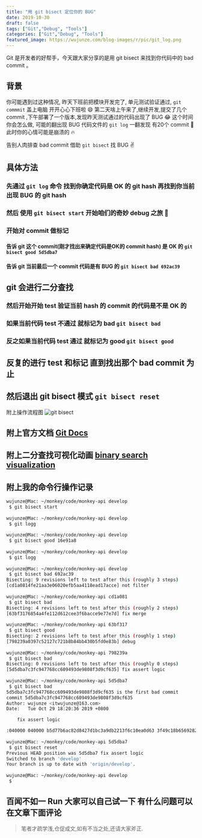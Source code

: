 ```yaml
---
title: "用 git bisect 定位你的 BUG"
date: 2019-10-30
draft: false
tags: ["Git","Debug", "Tools"]
categories: ["Git","Debug", "Tools"]
featured_image: https://wujunze.com/blog-images/r/pic/git_log.png
---
```


  Git 是开发者的好帮手，今天跟大家分享的是用 git bisect 来找到你代码中的 bad commit 。
<!-- more -->
## 背景
  你可能遇到过这种情况, 昨天下班前把模块开发完了, 单元测试验证通过, `git commmit` 盖上电脑 开开心心下班啦 😄
  第二天啥上午来了,继续开发,提交了几个 commit ,下午部署了一个版本,发现昨天测试通过的代码出现了 BUG 😂
  这个时间你会怎么做, 可能的翻出现 BUG 代码文件的 `git log`  一翻发现 有20个 commit   🤦‍
  此时你的心情可能是崩溃的 🔥   
  
  告别人肉排查 bad  commit   借助 `git bisect` 找 BUG  ✌️
## 具体方法 
### 先通过 `git log` 命令 找到你确定代码是 OK 的 git hash   再找到你当前出现 BUG 的 git hash

### 然后 使用 ```git bisect start``` 开始咱们的奇妙 debug 之旅 🚀

### 开始对 commit 做标记 

#### 告诉 git 这个 commit(刚才找出来确定代码是OK的 commit hash) 是 OK 的 ```git bisect good 5d5dba7```
#### 告诉 git 当前最后一个 commit 代码是有 BUG 的  ```git bisect bad 692ac39 ```

## git 会进行二分查找 
### 然后开始开始 test  验证当前 hash 的 commit 的代码是不是 OK 的   
### 如果当前代码 test 不通过 就标记为 bad  ```git bisect bad```
### 反之如果当前代码 test 通过 就标记为 good  ```git bisect good```

## 反复的进行 test 和标记  直到找出那个 bad commit 为止

## 然后退出 git bisect 模式 ``` git bisect reset ```

附上操作流程图  ![git bisect](https://wujunze.com/blog-images/r/pic/git_debug.png)

## 附上官方文档  [Git Docs](https://git-scm.com/docs/git-bisect)  
## 附上**二分查找**可视化动画 [binary search visualization](https://www.cs.usfca.edu/~galles/visualization/Search.html) 

## 附上我的命令行操作记录  
```bash
wujunze@Mac: ~/monkey/code/monkey-api develop
 $ git bisect start                                                                                                                                              [20:31:46]
 
wujunze@Mac: ~/monkey/code/monkey-api develop
 $ git logg                                                                                                                                                      [20:31:50]
 
wujunze@Mac: ~/monkey/code/monkey-api develop
 $ git bisect good 16e91a8                                                                                                                                       [20:31:54]
 
wujunze@Mac: ~/monkey/code/monkey-api develop
 $ git logg                                                                                                                                                      [20:31:59]
 
wujunze@Mac: ~/monkey/code/monkey-api develop
 $ git bisect bad 692ac39                                                                                                                                        [20:32:04]
Bisecting: 9 revisions left to test after this (roughly 3 steps)
[cd1a0814fe21aa3e06020efb5aa4118ead17acce] not filter
 
wujunze@Mac: ~/monkey/code/monkey-api cd1a081
 $ git bisect bad                                                                                                                                                [20:32:07]
Bisecting: 4 revisions left to test after this (roughly 2 steps)
[63bf3176854a4fe112d612cee3f6bacce9e77e7d] fix merge
 
wujunze@Mac: ~/monkey/code/monkey-api 63bf317
 $ git bisect good                                                                                                                                               [20:32:11]
Bisecting: 2 revisions left to test after this (roughly 1 step)
[798239a0397c52127c721b8b84bb430b5fd0e83b] debug
 
wujunze@Mac: ~/monkey/code/monkey-api 798239a
 $ git bisect bad                                                                                                                                                [20:32:14]
Bisecting: 0 revisions left to test after this (roughly 0 steps)
[5d5dba7c3fc947768cc609493de9808f3d9cf635] fix assert logic
 
wujunze@Mac: ~/monkey/code/monkey-api 5d5dba7
 $ git bisect bad                                                                                                                                                [20:32:23]
5d5dba7c3fc947768cc609493de9808f3d9cf635 is the first bad commit
commit 5d5dba7c3fc947768cc609493de9808f3d9cf635
Author: wujunze <itwujunze@163.com>
Date:   Tue Oct 29 18:20:36 2019 +0800

    fix assert logic

:040000 040000 b5d77b6ac82d8427d1bc3a9db2213f6c10ea0d63 3f49c18b6569282f7fa2a2c935b9ba73d6d0fbc0 M      app
 
wujunze@Mac: ~/monkey/code/monkey-api 5d5dba7
 $ git bisect reset                                                                                                                                              [20:32:27]
Previous HEAD position was 5d5dba7 fix assert logic
Switched to branch 'develop'
Your branch is up to date with 'origin/develop'.
 
wujunze@Mac: ~/monkey/code/monkey-api develop
 $                                                                                                                                                               [20:36:38]                                                                               
```
 
 ## 百闻不如一 Run  大家可以自己试一下  有什么问题可以在文章下面评论
 
> 笔者才疏学浅,仓促成文,如有不当之处,还请大家斧正. 
 
 
  
  
    
